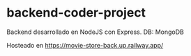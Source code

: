 # backend-coder-project

Backend desarrollado en NodeJS con Express. DB: MongoDB


Hosteado en https://movie-store-back.up.railway.app/
